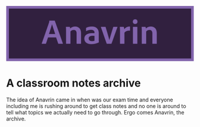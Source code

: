 ![](images/1.png)

# A classroom notes archive
The idea of Anavrin came in when was our exam time and everyone including me is rushing around to get class notes and no one is around to tell what topics we actually need to go through. Ergo comes Anavrin, the archive.
